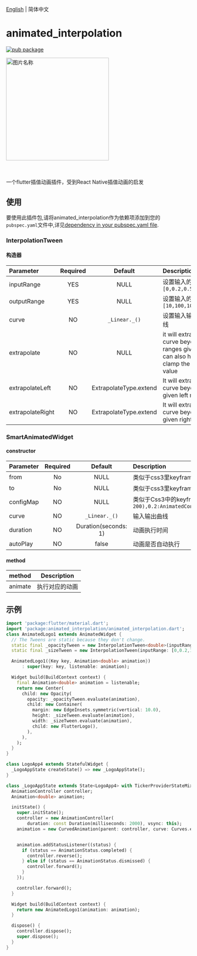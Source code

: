 [English](./README.md) | 简体中文

# animated_interpolation

[![pub package](https://img.shields.io/pub/v/animated_interpolation.svg)](https://pub.dartlang.org/packages/animated_interpolation)


<div align=start>
<img src="https://github.com/flutter-studio/animated_interpolation/blob/master/untitled.gif" width = "280" alt="图片名称" align=center />
  </div>

<br/>
<br/>

一个flutter插值动画插件，受到React Native插值动画的启发


## 使用
要使用此插件包,请将animated_interpolation作为依赖项添加到您的`pubspec.yaml`文件中,详见[dependency in your pubspec.yaml file](https://flutter.io/platform-plugins/).

### InterpolationTween


#### 构造器

| Parameter  |Required | Default   | Description |
| :------------ |:--------:|:---------------:| :-----|
| inputRange | YES | NULL  | 设置输入的范围,eg: ```[0,0.2,0.5,0.8,1]``` |
| outputRange |YES| NULL | 设置输入的范围 eg: ```[10,100,105,200,300]``` |
| curve |NO| ```_Linear._()``` | 设置输入输出的动画曲线 |
| extrapolate |NO| NULL | it will extrapolate the curve beyond the ranges given, but you can also have it clamp the output value |
| extrapolateLeft |NO| ExtrapolateType.extend  | It will extrapolate the curve beyond the given left range |
| extrapolateRight |NO| ExtrapolateType.extend  | It will extrapolate the curve beyond the given right range |


### SmartAnimatedWidget

#### constructor

| Parameter  |Required | Default   | Description |
| :------------ |:--------:|:---------------:| :-----|
| from | No | NULL  | 类似于css3里keyframes中的from,eg: ```AnimatedConfig(opacity: 0)``` |
| to |No| NULL | 类似于css3里keyframes中的to ,eg:```AnimatedConfig(opacity:1)```|
| configMap |NO| NULL |  类似于Css3中的keyframes,eg:```{0:AnimatedConfig(opacity:0,translateX: 200),0.2:AnimatedConfig(opacity:1,translateX:100),1:AnimatedConfig(opacity:1,translateX:0)}``` |
| curve |NO| ```_Linear._()``` | 输入输出曲线 |
| duration |NO| Duration(seconds: 1)  | 动画执行时间 |
| autoPlay |NO| false  | 动画是否自动执行 |

#### method

| method  | Description |
| :------------ |:--------:|
| animate | 执行对应的动画 |

## 示例

``` dart
import 'package:flutter/material.dart';
import 'package:animated_interpolation/animated_interpolation.dart';
class AnimatedLogo1 extends AnimatedWidget {
  // The Tweens are static because they don't change.
  static final _opacityTween = new InterpolationTween<double>(inputRange: [0,0.2,1], outputRange: [0,0.5,1]);
  static final _sizeTween = new InterpolationTween(inputRange: [0,0.2,1], outputRange: [0,250,300]);

  AnimatedLogo1({Key key, Animation<double> animation})
      : super(key: key, listenable: animation);

  Widget build(BuildContext context) {
    final Animation<double> animation = listenable;
    return new Center(
      child: new Opacity(
        opacity: _opacityTween.evaluate(animation),
        child: new Container(
          margin: new EdgeInsets.symmetric(vertical: 10.0),
          height: _sizeTween.evaluate(animation),
          width: _sizeTween.evaluate(animation),
          child: new FlutterLogo(),
        ),
      ),
    );
  }
}

class LogoApp4 extends StatefulWidget {
  _LogoAppState createState() => new _LogoAppState();
}

class _LogoAppState extends State<LogoApp4> with TickerProviderStateMixin {
  AnimationController controller;
  Animation<double> animation;

  initState() {
    super.initState();
    controller = new AnimationController(
        duration: const Duration(milliseconds: 2000), vsync: this);
    animation = new CurvedAnimation(parent: controller, curve: Curves.easeIn);


    animation.addStatusListener((status) {
      if (status == AnimationStatus.completed) {
        controller.reverse();
      } else if (status == AnimationStatus.dismissed) {
        controller.forward();
      }
    });

    controller.forward();
  }

  Widget build(BuildContext context) {
    return new AnimatedLogo1(animation: animation);
  }

  dispose() {
    controller.dispose();
    super.dispose();
  }
}
```
